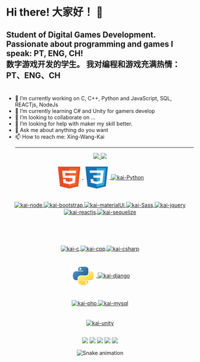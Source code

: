 <h1>Hi there! 大家好！ 👋</h1>
<h2>Student of Digital Games Development. Passionate about programming and games I speak: PT, ENG, CH!</br>
数字游戏开发的学生。 我对编程和游戏充满热情：PT、ENG、CH</h2>
<h1></h1>

- 🔭 I’m currently working on C, C++, Python and JavaScript, SQL, REACTjs, NodeJs
- 🌱 I’m currently learning C# and Unity for gamers develop
- 👯 I’m looking to collaborate on ...
- 🤔 I’m looking for help with maker my skill better.
- 💬 Ask me about anything do you want
- 📫 How to reach me: Xing-Wang-Kai
<br/><hr/>
<!--status inicial mostrando hanking e commints-->
<div align="center">
  <a href="https://github.com/xing-wang-kai">
  <img height="180em" src="https://github-readme-stats.vercel.app/api?username=xing-wang-kai&show_icons=true&theme=swift&include_all_commits=true&count_private=true"/>
  <img height="180em" src="https://github-readme-stats.vercel.app/api/top-langs/?username=xing-wang-kai&layout=compact&langs_count=7&theme=swift"/>
</div>
  
  <!--links das lenguagens usadas taked icons from devicons-->
  <div style="{display:inline_block}" align="center"><br>
    
  <img align="center" alt="kai-HTML" height="60" width="70" src="https://raw.githubusercontent.com/devicons/devicon/master/icons/html5/html5-original.svg">
  <img align="center" alt="kai-CSS" height="60" width="70" src="https://raw.githubusercontent.com/devicons/devicon/master/icons/css3/css3-original.svg">  
  <img align="center" alt="kai-Python" height="60" width="70"  src="https://cdn.jsdelivr.net/gh/devicons/devicon/icons/javascript/javascript-original.svg" />
  </br></br></br>
  
  
  <img align="center" alt="kai-node" height="80" width="90" img src="https://cdn.jsdelivr.net/gh/devicons/devicon/icons/nodejs/nodejs-original-wordmark.svg" />
  <img align="center" alt="kai-bootstrap" height="60" width="70" src="https://cdn.jsdelivr.net/gh/devicons/devicon/icons/bootstrap/bootstrap-plain-wordmark.svg" />
  <img align="center" alt="kai-materialUi" height="60" width="70" src="https://cdn.jsdelivr.net/gh/devicons/devicon/icons/materialui/materialui-original.svg" />
  <img align="center" alt="kai-Sass" height="70" width="80" src="https://cdn.jsdelivr.net/gh/devicons/devicon/icons/sass/sass-original.svg" />
  <img align="center" alt="kai-jquery" height="60" width="70" src="https://cdn.jsdelivr.net/gh/devicons/devicon/icons/jquery/jquery-original-wordmark.svg" />
  <img align="center" alt="kai-reactjs" height="60" width="70" src="https://cdn.jsdelivr.net/gh/devicons/devicon/icons/react/react-original-wordmark.svg" />
  <img align="center" alt="kai-sequelize" height="100" width="110" src="https://cdn.jsdelivr.net/gh/devicons/devicon/icons/sequelize/sequelize-plain-wordmark.svg"/>
  
  </br></br></br>
  
  <img align="center" alt="kai-c" height="60" width="70" src="https://cdn.jsdelivr.net/gh/devicons/devicon/icons/c/c-original.svg" />
  <img align="center" alt="kai-cpp" height="60" width="70" src="https://cdn.jsdelivr.net/gh/devicons/devicon/icons/cplusplus/cplusplus-original.svg" />
  <img align="center" alt="kai-csharp" height="60" width="70" src="https://cdn.jsdelivr.net/gh/devicons/devicon/icons/csharp/csharp-original.svg" />
  </br></br></br>
 
  <img align="center" alt="kai-Python" height="60" width="70" src="https://raw.githubusercontent.com/devicons/devicon/master/icons/python/python-original.svg">
  <img align="center" alt="kai-django" height="60" width="70" src="https://cdn.jsdelivr.net/gh/devicons/devicon/icons/django/django-original.svg" />
  </br></br></br>
  
  <img align="center" alt="kai-php" height="60" width="70" src="https://cdn.jsdelivr.net/gh/devicons/devicon/icons/php/php-original.svg" />
  <img align="center" alt="kai-mysql" height="60" width="70"  src="https://cdn.jsdelivr.net/gh/devicons/devicon/icons/mysql/mysql-original-wordmark.svg" />
  </br> </br> </br>
  <img align="center" alt="kai-unity" height="100" width="120"  src="https://cdn.jsdelivr.net/gh/devicons/devicon/icons/unity/unity-original-wordmark.svg" />
 
</div>
  
   ##
 <!--links das lenguagens usadas taked icons from devicons-->
<div align="center"> 
  <a href="https://www.youtube.com/channel/UCY29hQpYlZK4ZeHA8p9f_7g" target="_blank"><img src="https://img.shields.io/badge/YouTube-FF0000?style=for-the-badge&logo=youtube&logoColor=white" target="_blank"></a>
  <a href="https://www.instagram.com/xingwangkai/" target="_blank"><img src="https://img.shields.io/badge/-Instagram-%23E4405F?style=for-the-badge&logo=instagram&logoColor=white" target="_blank"></a>
  <a href = "mailto:kaiuchihaa@gmail.com"><img src="https://img.shields.io/badge/-Gmail-%23333?style=for-the-badge&logo=gmail&logoColor=white" target="_blank"></a>
  <a href="https://www.linkedin.com/in/deusnir-portela-633b90181/" target="_blank"><img src="https://img.shields.io/badge/-LinkedIn-%230077B5?style=for-the-badge&logo=linkedin&logoColor=white" target="_blank"></a>
  <a href="https://web.whatsapp.com/send?phone=5511990150864" target="_blank"><img src="https://img.shields.io/badge/WhatsApp-25D366?style=for-the-badge&logo=whatsapp&logoColor=white" target="_blank"></a>
 
  ![Snake animation](https://github.com/xing-wang-kai/xing-wang-kai/blob/output/github-contribution-grid-snake.svg)
 
</div>
